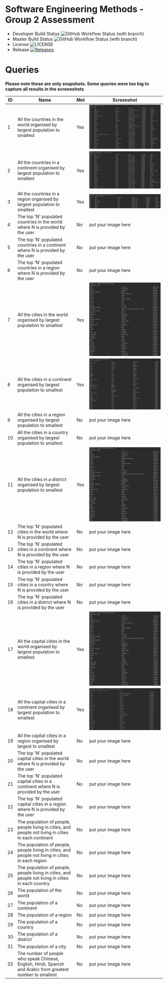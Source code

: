 # Software Engineering Methods - Group 2 Assessment

- Developer Build Status ![GitHub Workflow Status (with branch)](https://img.shields.io/github/actions/workflow/status/MelissaAstbury/SEMPopulationInformation/main.yml?branch=develop)
- Master Build Status ![GitHub Workflow Status (with branch)](https://img.shields.io/github/actions/workflow/status/MelissaAstbury/SEMPopulationInformation/main.yml?branch=master)
- License ![LICENSE](https://img.shields.io/github/license/MelissaAstbury/SEMPopulationInformation.svg?style=flat-square)
- Release [![Releases](https://img.shields.io/github/v/tag/melissaastbury/sempopulationinformation?label=Release&sort=semver)](https://github.com/MelissaAstbury/SEMPopulationInformation/releases)

# Queries 
**Please note these are only snapshots. Some queries were too big to capture all results in the screenshots**

| ID  | Name                                                                                                        | Met | Screenshot                                          |
|-----|-------------------------------------------------------------------------------------------------------------|-----|-----------------------------------------------------|
| 1   | All the countries in the world organised by largest population to smallest                                  | Yes | ![img.png](getCountriesByPopulation.png)            |
| 2   | All the countries in a continent organised by largest population to smallest                                | Yes | ![img.png](getCountriesInAContinent.png)            |
| 3   | All the countries in a region organised by largest population to smallest                                   | Yes | ![img.png](getCountriesForRegion.png)               |
| 4   | The top 'N' populated countries in the world where N is provided by the user                                | No  | put your image here                                 |
| 5   | The top 'N' populated countries in a continent where N is provided by the user                              | No  | put your image here                                 |
| 6   | The top 'N' populated countries in a region where N is provided by the user                                 | No  | put your image here                                 |
| 7   | All the cities in the world organised by largest population to smallest                                     | Yes | ![img.png](getCitiesByPopulation.png)               |
| 8   | All the cities in a continent organised by largest population to smallest                                   | Yes | ![img.png](getCitiesForContinentByPopulation.png)   |
| 9   | All the cities in a region organised by largest population to smallest                                      | No  | put your image here                                 |
| 10  | All the cities in a country organised by largest population to smallest                                     | No  | put your image here                                 |
| 11  | All the cities in a district organised by largest population to smallest                                    | Yes | ![img.png](getCapitalCitiesByPopulation.png)        |
| 12  | The top 'N' populated cities in the world where N is provided by the user                                   | No  | put your image here                                 |
| 13  | The top 'N' populated cities in a continent where N is provided by the user                                 | No  | put your image here                                 |
| 14  | The top 'N' populated cities in a region where N is provided by the user                                    | No  | put your image here                                 |
| 15  | The top 'N' populated cities in a country where N is provided by the user                                   | No  | put your image here                                 |
| 16  | The top 'N' populated cities in a district where N is provided by the user                                  | No  | put your image here                                 |
| 17  | All the capital cities in the world organised by largest population to smallest                             | Yes | ![img.png](getCapitalCitiesByPopulation.png)        |
| 18  | All the capital cities in a continent organised by largest population to smallest                           | Yes | ![img.png](getCapitalCitiesForContinentByPopl.png)  |
| 19  | All the capital cities in a region organised by largest to smallest                                         | No  | put your image here                                 |
| 20  | The top 'N' populated capital cities in the world where N is provided by the user                           | No  | put your image here                                 |
| 21  | The top 'N' populated capital cities in a continent where N is provided by the user                         | No  | put your image here                                 |
| 22  | The top 'N' populated capital cities in a region where N is provided by the user                            | No  | put your image here                                 |
| 23  | The population of people, people living in cities, and people not living in cities in each continent        | No  | put your image here                                 |
| 24  | The population of people, people living in cities, and people not living in cities in each region           | No  | put your image here                                 |
| 25  | The population of people, people living in cities, and people not living in cities in each country          | No  | put your image here                                 |
| 26  | The population of the world                                                                                 | No  | put your image here                                 |
| 27  | The population of a continent                                                                               | No  | put your image here                                 |
| 28  | The population of a region                                                                                  | No  | put your image here                                 |
| 29  | The population of a country                                                                                 | No  | put your image here                                 |
| 30  | The population of a district                                                                                | No  | put your image here                                 |
| 31  | The population of a city                                                                                    | No  | put your image here                                 |
| 32  | The number of people who speak Chinese, English, Hindi, Spanish and Arabic from greatest number to smallest | No  | put your image here                                 |
